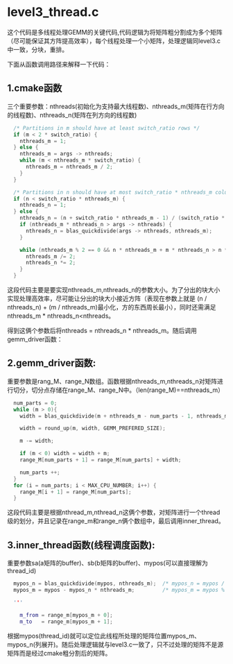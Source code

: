 # level3_thread.c

这个代码是多线程处理GEMM的关键代码,代码逻辑为将矩阵粗分割成为多个矩阵（尽可能保证其方阵提高效率），每个线程处理一个小矩阵，处理逻辑同level3.c中一致，分块，重排。

下面从函数调用路径来解释一下代码：

## 1.cmake函数
三个重要参数：nthreads(初始化为支持最大线程数)、nthreads_m(矩阵在行方向的线程数)、nthreads_n(矩阵在列方向的线程数)
```cpp
  /* Partitions in m should have at least switch_ratio rows */
  if (m < 2 * switch_ratio) {
    nthreads_m = 1;
  } else {
    nthreads_m = args -> nthreads;
    while (m < nthreads_m * switch_ratio) {
      nthreads_m = nthreads_m / 2;
    }
  }

  /* Partitions in n should have at most switch_ratio * nthreads_m columns */
  if (n < switch_ratio * nthreads_m) {
    nthreads_n = 1;
  } else {
    nthreads_n = (n + switch_ratio * nthreads_m - 1) / (switch_ratio * nthreads_m);
    if (nthreads_m * nthreads_n > args -> nthreads) {
      nthreads_n = blas_quickdivide(args -> nthreads, nthreads_m);
    }

    while (nthreads_m % 2 == 0 && n * nthreads_m + m * nthreads_n > n * (nthreads_m / 2) + m * (nthreads_n * 2)) {
      nthreads_m /= 2;
      nthreads_n *= 2;
    }
  }
```
这段代码主要是要实现nthreads_m,nthreads_n的参数大小。为了分出的块大小实现处理高效率，尽可能让分出的块大小接近方阵（表现在参数上就是 (n / nthreads_n) + (m / nthreads_m)最小化，方的东西周长最小），同时还需满足nthreads_m * nthreads_n<nthreads。

得到这俩个参数后将nthreads = nthreads_n * nthreads_m。随后调用gemm_driver函数：

## 2.gemm_driver函数:
重要参数是rang_M、range_N数组。函数根据nthreads_m,nthreads_n对矩阵进行切分，切分点存储在range_M、range_N中。（len(range_M)==nthreads_m）
```cpp
  num_parts = 0;
  while (m > 0){
    width = blas_quickdivide(m + nthreads_m - num_parts - 1, nthreads_m - num_parts);

    width = round_up(m, width, GEMM_PREFERED_SIZE);

    m -= width;

    if (m < 0) width = width + m;
    range_M[num_parts + 1] = range_M[num_parts] + width;

    num_parts ++;
  }
  for (i = num_parts; i < MAX_CPU_NUMBER; i++) {
    range_M[i + 1] = range_M[num_parts];
  }
```
这段代码主要是根据nthread_m,nthread_n这俩个参数，对矩阵进行一个thread级的划分，并且记录在range_m和range_n俩个数组中，最后调用inner_thread。

## 3.inner_thread函数(线程调度函数):
重要参数sa(a矩阵的buffer)、sb(b矩阵的buffer)、mypos(可以直接理解为thread_id)
```cpp
  mypos_n = blas_quickdivide(mypos, nthreads_m);  /* mypos_n = mypos / nthreads_m */
  mypos_m = mypos - mypos_n * nthreads_m;         /* mypos_m = mypos % nthreads_m */

  '''

    m_from = range_m[mypos_m + 0];
    m_to   = range_m[mypos_m + 1];

```
根据mypos(thread_id)就可以定位此线程所处理的矩阵位置mypos_m、mypos_n(列展开)。随后处理逻辑就与level3.c一致了，只不过处理的矩阵不是源矩阵而是经过cmake粗分割后的矩阵。

